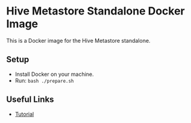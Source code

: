 # Hive Metastore Standalone Docker Image

This is a Docker image for the Hive Metastore standalone.

## Setup
- Install Docker on your machine.
- Run: `bash ./prepare.sh`

## Useful Links
- [Tutorial](https://techjogging.com/standalone-hive-metastore-presto-docker.html)